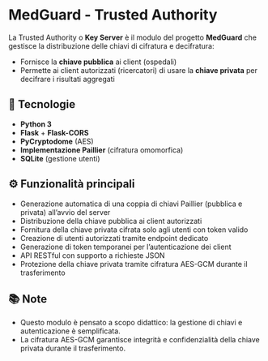 # MedGuard - Trusted Authority

La Trusted Authority o **Key Server** è il modulo del progetto **MedGuard** che gestisce la distribuzione delle chiavi di cifratura e decifratura:

- Fornisce la **chiave pubblica** ai client (ospedali)
- Permette ai client autorizzati (ricercatori) di usare la **chiave privata** per decifrare i risultati aggregati

## 🚀 Tecnologie
- **Python 3**
- **Flask** + **Flask-CORS**
- **PyCryptodome** (AES)
- **Implementazione Paillier** (cifratura omomorfica)
- **SQLite** (gestione utenti)

## ⚙️ Funzionalità principali
- Generazione automatica di una coppia di chiavi Paillier (pubblica e privata) all’avvio del server
- Distribuzione della chiave pubblica ai client autorizzati
- Fornitura della chiave privata cifrata solo agli utenti con token valido
- Creazione di utenti autorizzati tramite endpoint dedicato
- Generazione di token temporanei per l’autenticazione dei client
- API RESTful con supporto a richieste JSON
- Protezione della chiave privata tramite cifratura AES-GCM durante il trasferimento

## 📚 Note
- Questo modulo è pensato a scopo didattico: la gestione di chiavi e autenticazione è semplificata.
- La cifratura AES-GCM garantisce integrità e confidenzialità della chiave privata durante il trasferimento.

